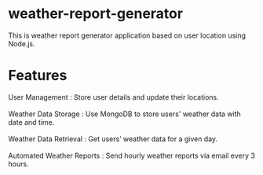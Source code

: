 # weather-report-generator
 This is weather report generator application based on user location using Node.js.

# Features<br/>
User Management           : Store user details and update their locations.<br/><br/>
Weather Data Storage      : Use MongoDB to store users' weather data with date and time.<br/><br/>
Weather Data Retrieval    : Get users’ weather data for a given day.<br/><br/>
Automated Weather Reports : Send hourly weather reports via email every 3 hours.

